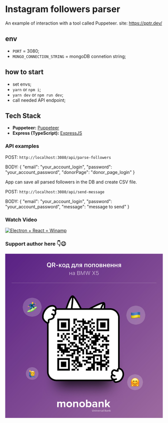 # Instagram followers parser

An example of interaction with a tool called Puppeteer.
site: https://pptr.dev/

## env

- `PORT` = 3080;
- `MONGO_CONNECTION_STRING` = mongoDB connetion string;

## how to start

- set envs;
- `yarn` or `npm i`;
- `yarn dev` or `npm run dev`;
- call needed API endpoint;

## Tech Stack

- **Puppeteer:** [Puppeteer](https://pptr.dev/)
- **Express (TypeScript):** [ExpressJS](https://expressjs.com/)

### API examples

POST: `http://localhost:3080/api/parse-followers`

BODY: {
"email": "your_account_login",
"password": "your_account_password",
"donorPage": "donor_page_login"
}

App can save all parsed followers in the DB and create CSV file.

POST: `http://localhost:3080/api/send-message`

BODY: {
"email": "your_account_login",
"password": "your_account_password",
"message": "message to send"
}

### Watch Video

[![Electron + React = Winamp](https://img.youtube.com/vi/xZOLpeia-04/0.jpg)](https://youtu.be/xZOLpeia-04)

### Support author here 👇😉

![Winamp Preview](./assets/img//IMG_2260.JPG)

